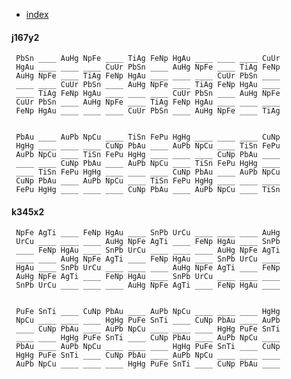 
 - [index](index)

#### j167y2

     PbSn ____ AuHg NpFe ____ TiAg FeNp HgAu ____ ____ ____ CuUr 
     HgAu ____ ____ ____ CuUr PbSn ____ AuHg NpFe ____ TiAg FeNp 
     AuHg NpFe ____ TiAg FeNp HgAu ____ ____ ____ CuUr PbSn ____ 
     ____ ____ CuUr PbSn ____ AuHg NpFe ____ TiAg FeNp HgAu ____ 
     ____ TiAg FeNp HgAu ____ ____ ____ CuUr PbSn ____ AuHg NpFe 
     CuUr PbSn ____ AuHg NpFe ____ TiAg FeNp HgAu ____ ____ ____ 
     FeNp HgAu ____ ____ ____ CuUr PbSn ____ AuHg NpFe ____ TiAg 


     PbAu ____ AuPb NpCu ____ TiSn FePu HgHg ____ ____ ____ CuNp 
     HgHg ____ ____ ____ CuNp PbAu ____ AuPb NpCu ____ TiSn FePu 
     AuPb NpCu ____ TiSn FePu HgHg ____ ____ ____ CuNp PbAu ____ 
     ____ ____ CuNp PbAu ____ AuPb NpCu ____ TiSn FePu HgHg ____ 
     ____ TiSn FePu HgHg ____ ____ ____ CuNp PbAu ____ AuPb NpCu 
     CuNp PbAu ____ AuPb NpCu ____ TiSn FePu HgHg ____ ____ ____ 
     FePu HgHg ____ ____ ____ CuNp PbAu ____ AuPb NpCu ____ TiSn 


#### k345x2

     NpFe AgTi ____ FeNp HgAu ____ SnPb UrCu ____ ____ ____ AuHg 
     UrCu ____ ____ ____ AuHg NpFe AgTi ____ FeNp HgAu ____ SnPb 
     ____ FeNp HgAu ____ SnPb UrCu ____ ____ ____ AuHg NpFe AgTi 
     ____ ____ AuHg NpFe AgTi ____ FeNp HgAu ____ SnPb UrCu ____ 
     HgAu ____ SnPb UrCu ____ ____ ____ AuHg NpFe AgTi ____ FeNp 
     AuHg NpFe AgTi ____ FeNp HgAu ____ SnPb UrCu ____ ____ ____ 
     SnPb UrCu ____ ____ ____ AuHg NpFe AgTi ____ FeNp HgAu ____ 


     PuFe SnTi ____ CuNp PbAu ____ AuPb NpCu ____ ____ ____ HgHg 
     NpCu ____ ____ ____ HgHg PuFe SnTi ____ CuNp PbAu ____ AuPb 
     ____ CuNp PbAu ____ AuPb NpCu ____ ____ ____ HgHg PuFe SnTi 
     ____ ____ HgHg PuFe SnTi ____ CuNp PbAu ____ AuPb NpCu ____ 
     PbAu ____ AuPb NpCu ____ ____ ____ HgHg PuFe SnTi ____ CuNp 
     HgHg PuFe SnTi ____ CuNp PbAu ____ AuPb NpCu ____ ____ ____ 
     AuPb NpCu ____ ____ ____ HgHg PuFe SnTi ____ CuNp PbAu ____ 


